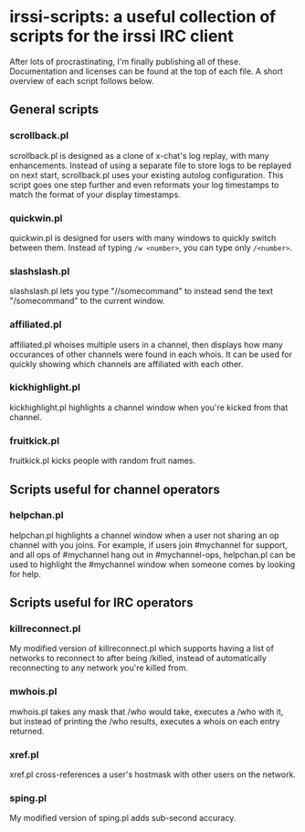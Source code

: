 # irssi-scripts: a useful collection of scripts for the irssi IRC client

After lots of procrastinating, I'm finally publishing all of these.  Documentation and licenses can be found at the top of each file.  A short overview of each script follows below.

## General scripts

### scrollback.pl

scrollback.pl is designed as a clone of x-chat's log replay, with many enhancements.  Instead of using a separate file to store logs to be replayed on next start, scrollback.pl uses your existing autolog configuration.  This script goes one step further and even reformats your log timestamps to match the format of your display timestamps.

### quickwin.pl

quickwin.pl is designed for users with many windows to quickly switch between them.  Instead of typing `/w <number>`, you can type only `/<number>`.

### slashslash.pl

slashslash.pl lets you type "//somecommand" to instead send the text "/somecommand" to the current window.

### affiliated.pl

affiliated.pl whoises multiple users in a channel, then displays how many occurances of other channels were found in each whois.  It can be used for quickly showing which channels are affiliated with each other.

### kickhighlight.pl

kickhighlight.pl highlights a channel window when you're kicked from that channel.

### fruitkick.pl

fruitkick.pl kicks people with random fruit names.

## Scripts useful for channel operators

### helpchan.pl

helpchan.pl highlights a channel window when a user not sharing an op channel with you joins.  For example, if users join #mychannel for support, and all ops of #mychannel hang out in #mychannel-ops, helpchan.pl can be used to highlight the #mychannel window when someone comes by looking for help.

## Scripts useful for IRC operators

### killreconnect.pl

My modified version of killreconnect.pl which supports having a list of networks to reconnect to after being /killed, instead of automatically reconnecting to any network you're killed from.

### mwhois.pl

mwhois.pl takes any mask that /who would take, executes a /who with it, but instead of printing the /who results, executes a whois on each entry returned.

### xref.pl

xref.pl cross-references a user's hostmask with other users on the network.

### sping.pl

My modified version of sping.pl adds sub-second accuracy.
